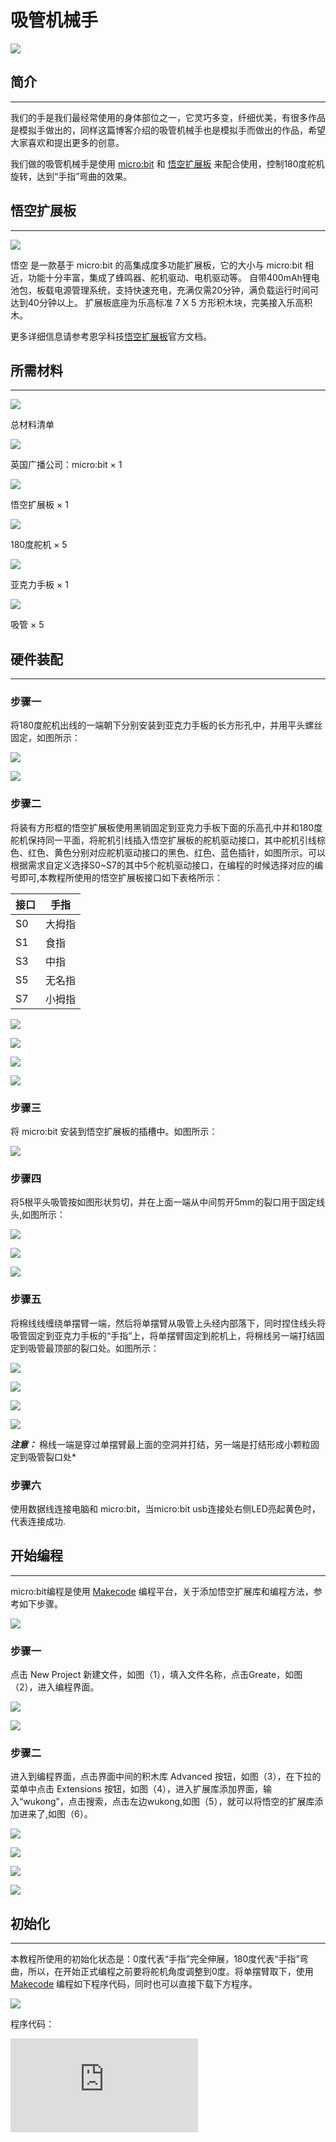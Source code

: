 # 吸管机械手



![](./images/straw-manipulator-01.gif)



## 简介
---
我们的手是我们最经常使用的身体部位之一，它灵巧多变，纤细优美，有很多作品是模拟手做出的，同样这篇博客介绍的吸管机械手也是模拟手而做出的作品，希望大家喜欢和提出更多的创意。

我们做的吸管机械手是使用 [micro:bit](https://www.microbit.org) 和 [悟空扩展板](https://www.elecfreaks.com/learn-en/microbitExtensionModule/wukong.html) 来配合使用，控制180度舵机旋转，达到“手指”弯曲的效果。

## 悟空扩展板
---
![](./images/straw-manipulator-03.png)



悟空 是一款基于 micro:bit 的高集成度多功能扩展板，它的大小与 micro:bit 相近，功能十分丰富，集成了蜂鸣器、舵机驱动、电机驱动等。 自带400mAh锂电池包，板载电源管理系统，支持快速充电，充满仅需20分钟，满负载运行时间可达到40分钟以上。 扩展板底座为乐高标准 7 X 5 方形积木块，完美接入乐高积木。

更多详细信息请参考恩孚科技[悟空扩展板](https://www.elecfreaks.com/learn-en/microbitExtensionModule/wukong.html)官方文档。



## 所需材料
---


![](./images/straw-manipulator-08.png)

总材料清单



![](./images/straw-manipulator-04.png)

英国广播公司：micro:bit × 1



![](./images/straw-manipulator-02.png)

悟空扩展板 × 1



![](./images/straw-manipulator-05.png)

180度舵机 × 5



![](./images/straw-manipulator-06.png)

亚克力手板 × 1



![](./images/straw-manipulator-07.png)

吸管 × 5



## 硬件装配
---


### 步骤一

将180度舵机出线的一端朝下分别安装到亚克力手板的长方形孔中，并用平头螺丝固定，如图所示：

![](./images/straw-manipulator-09-1.png)

![](./images/straw-manipulator-09.png)



### 步骤二

将装有方形框的悟空扩展板使用黑销固定到亚克力手板下面的乐高孔中并和180度舵机保持同一平面，将舵机引线插入悟空扩展板的舵机驱动接口，其中舵机引线棕色、红色、黄色分别对应舵机驱动接口的黑色、红色、蓝色插针，如图所示。可以根据需求自定义选择S0~S7的其中5个舵机驱动接口，在编程的时候选择对应的编号即可,本教程所使用的悟空扩展板接口如下表格所示：

| 接口 | 手指   |
| :--- | ------ |
| S0   | 大拇指 |
| S1   | 食指   |
| S3   | 中指   |
| S5   | 无名指 |
| S7   | 小拇指 |

![](./images/straw-manipulator-10-2.png)

![](./images/straw-manipulator-10.png)

![](./images/straw-manipulator-10-1.png)

![](./images/straw-manipulator-11.png)

### 步骤三

将 micro:bit 安装到悟空扩展板的插槽中。如图所示：

![](./images/straw-manipulator-12.png)



### 步骤四

将5根平头吸管按如图形状剪切，并在上面一端从中间剪开5mm的裂口用于固定线头,如图所示：

![](./images/straw-manipulator-14-1.png)

![](./images/straw-manipulator-14-2.png)

![](./images/straw-manipulator-14.png)





### 步骤五

将棉线线缠绕单摆臂一端，然后将单摆臂从吸管上头经内部落下，同时捏住线头将吸管固定到亚克力手板的“手指”上，将单摆臂固定到舵机上，将棉线另一端打结固定到吸管最顶部的裂口处。如图所示：

![](./images/straw-manipulator-14-3.png)

![](./images/straw-manipulator-14-4.png)

![](./images/straw-manipulator-15.png)

![](./images/straw-manipulator-16.png)

***注意：*** 棉线一端是穿过单摆臂最上面的空洞并打结，另一端是打结形成小颗粒固定到吸管裂口处*



### 步骤六

使用数据线连接电脑和 micro:bit，当micro:bit usb连接处右侧LED亮起黄色时，代表连接成功.



## 开始编程
---


micro:bit编程是使用 [Makecode](https://makecode.microbit.org) 编程平台，关于添加悟空扩展库和编程方法，参考如下步骤。



![](./images/straw-manipulator-18.png)



### 步骤一



点击 New Project 新建文件，如图（1），填入文件名称，点击Greate，如图（2），进入编程界面。



![](./images/straw-manipulator-21.png)

![](./images/straw-manipulator-22.png)



### 步骤二

进入到编程界面，点击界面中间的积木库 Advanced 按钮，如图（3），在下拉的菜单中点击 Extensions 按钮，如图（4），进入扩展库添加界面，输入“wukong”，点击搜索，点击左边wukong,如图（5），就可以将悟空的扩展库添加进来了,如图（6）。



![](./images/straw-manipulator-19.png)

![](./images/straw-manipulator-20.png)

![](./images/straw-manipulator-23.png)

![](./images/straw-manipulator-24.png)



## 初始化
---
本教程所使用的初始化状态是：0度代表“手指”完全伸展，180度代表“手指”弯曲，所以，在开始正式编程之前要将舵机角度调整到0度。将单摆臂取下，使用 [Makecode](https://makecode.microbit.org) 编程如下程序代码，同时也可以直接下载下方程序。

![](./images/straw-manipulator-17.png)

程序代码：


<div
    style={{
        position: 'relative',
        paddingBottom: '60%',
        overflow: 'hidden',
    }}
>
    <iframe
        src="https://makecode.microbit.org/_azoXDPMYE35F"
        frameborder="0"
        sandbox="allow-popups allow-forms allow-scripts allow-same-origin"
        style={{
            position: 'absolute',
            width: '100%',
            height: '100%',
        }}
    />
</div>



将调整好后的舵机安装上单摆臂，就可以运行下方的程序代码，当然您也可以发挥自己的创造力，做出不同动作的“手舞”。



## 简单示例
---


![](./images/straw-manipulator-25.png)



参考程序链接：[wukon](https://makecode.microbit.org/_H41XojcdMRo8)

同时，也可以从直接运行下方编程积木块：


<div
    style={{
        position: 'relative',
        paddingBottom: '60%',
        overflow: 'hidden',
    }}
>
    <iframe
        src="https://makecode.microbit.org/_H41XojcdMRo8"
        frameborder="0"
        sandbox="allow-popups allow-forms allow-scripts allow-same-origin"
        style={{
            position: 'absolute',
            width: '100%',
            height: '100%',
        }}
    />
</div>


## 常见问题
---


吸管机械手使用的是180度舵机，所以控制舵机积木块的数值范围是：0~180。下载编程好的积木块代码到micro:bit后，打开悟空扩展板的电源开关，关于[悟空扩展板](https://www.elecfreaks.com/learn-en/microbitExtensionModule/wukong.html)的详细使用内容请参考其相关文档。
